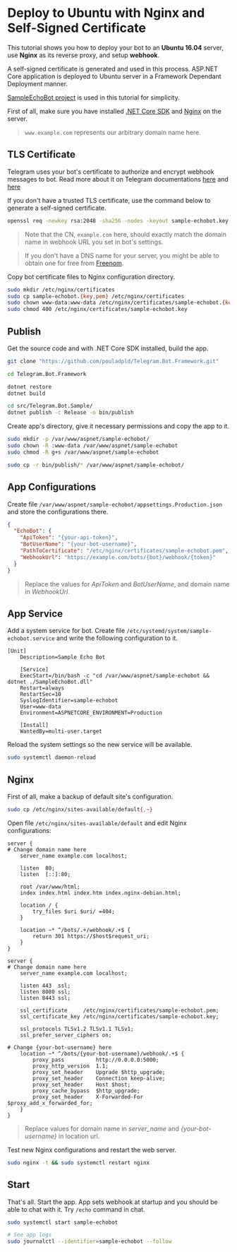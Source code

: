# Deploy to Ubuntu with Nginx and Self-Signed Certificate

This tutorial shows you how to deploy your bot to an **Ubuntu 16.04** server, use **Nginx** as its reverse proxy,
and setup **webhook**.

A self-signed certificate is generated and used in this process. ASP.NET Core application
is deployed to Ubuntu server in a Framework Dependant Deployment manner.

[SampleEchoBot project](../../../sample/SampleEchoBot/) is used in this tutorial for simplicity.

First of all, make sure you have installed [.NET Core SDK](https://www.microsoft.com/net/core#linuxubuntu) and
[Nginx](https://help.ubuntu.com/community/Nginx) on the server.

> `www.example.com` represents our arbitrary domain name here.

## TLS Certificate

Telegram uses your bot's certificate to authorize and encrypt webhook messages to bot. Read more about it on
Telegram documentations [here](https://core.telegram.org/bots/api#setwebhook) and [here](https://core.telegram.org/bots/self-signed)

If you don't have a trusted TLS certificate, use the command below to generate a self-signed certificate.

```bash
openssl req -newkey rsa:2048 -sha256 -nodes -keyout sample-echobot.key -x509 -days 365 -out sample-echobot.pem -subj "/C=CA/ST=Ontario/L=Toronto/O=Telegram Bot Framework Organization/CN=example.com"
```

> Note that the CN, `example.com` here, should exactly match the domain name in webhook URL you set
in bot's settings.

> If you don't have a DNS name for your server, you might be able to obtain one for free from [Freenom](https://www.freenom.com).

Copy bot certificate files to Nginx configuration directory.

```bash
sudo mkdir /etc/nginx/certificates
sudo cp sample-echobot.{key,pem} /etc/nginx/certificates
sudo chown www-data:www-data /etc/nginx/certificates/sample-echobot.{key,pem}
sudo chmod 400 /etc/nginx/certificates/sample-echobot.key
```

## Publish

Get the source code and with .NET Core SDK installed, build the app.

```bash
git clone "https://github.com/pouladpld/Telegram.Bot.Framework.git"

cd Telegram.Bot.Framework

dotnet restore
dotnet build

cd src/Telegram.Bot.Sample/
dotnet publish -c Release -o bin/publish
```

Create app's directory, give it necessary permissions and copy the app to it.

```bash
sudo mkdir -p /var/www/aspnet/sample-echobot/
sudo chown -R :www-data /var/www/aspnet/sample-echobot
sudo chmod -R g+s /var/www/aspnet/sample-echobot

sudo cp -r bin/publish/* /var/www/aspnet/sample-echobot/
```

## App Configurations

Create file `/var/www/aspnet/sample-echobot/appsettings.Production.json`
and store the configurations there.

```json
{
  "EchoBot": {
    "ApiToken": "{your-api-token}",
    "BotUserName": "{your-bot-username}",
    "PathToCertificate": "/etc/nginx/certificates/sample-echobot.pem",
    "WebhookUrl": "https://example.com/bots/{bot}/webhook/{token}"
  }
}
```

> Replace the values for _ApiToken_ and _BotUserName_, and domain name in _WebhookUrl_.

## App Service

Add a system service for bot. Create file `/etc/systemd/system/sample-echobot.service` and
write the following configuration to it.

```text
[Unit]
    Description=Sample Echo Bot

    [Service]
    ExecStart=/bin/bash -c "cd /var/www/aspnet/sample-echobot && dotnet ./SampleEchoBot.dll"
    Restart=always
    RestartSec=10
    SyslogIdentifier=sample-echobot
    User=www-data
    Environment=ASPNETCORE_ENVIRONMENT=Production

    [Install]
    WantedBy=multi-user.target
```

Reload the system settings so the new service will be available.

```bash
sudo systemctl daemon-reload
```

## Nginx

First of all, make a backup of default site's configuration.

```bash
sudo cp /etc/nginx/sites-available/default{,~}
```

Open file `/etc/nginx/sites-available/default` and edit Nginx configurations:

```nginx
server {
# Change domain name here
    server_name example.com localhost;

    listen  80;
    listen  [::]:80;

    root /var/www/html;
    index index.html index.htm index.nginx-debian.html;

    location / {
        try_files $uri $uri/ =404;
    }

    location ~* ^/bots/.+/webhook/.+$ {
        return 301 https://$host$request_uri;
    }
}

server {
# Change domain name here
    server_name example.com localhost;

    listen 443  ssl;
    listen 8080 ssl;
    listen 8443 ssl;

    ssl_certificate     /etc/nginx/certificates/sample-echobot.pem;
    ssl_certificate_key /etc/nginx/certificates/sample-echobot.key;

    ssl_protocols TLSv1.2 TLSv1.1 TLSv1;
    ssl_prefer_server_ciphers on;

# Change {your-bot-username} here
    location ~* ^/bots/{your-bot-username}/webhook/.+$ {
        proxy_pass          http://0.0.0.0:5000;
        proxy_http_version  1.1;
        proxy_set_header    Upgrade $http_upgrade;
        proxy_set_header    Connection keep-alive;
        proxy_set_header    Host $host;
        proxy_cache_bypass  $http_upgrade;
        proxy_set_header    X-Forwarded-For $proxy_add_x_forwarded_for;
    }
}
```

> Replace values for domain name in _server_name_ and _{your-bot-username}_ in location url.

Test new Nginx configurations and restart the web server.

```bash
sudo nginx -t && sudo systemctl restart nginx
```

## Start

That's all. Start the app. App sets webhook at startup and you should be able to chat with it.
Try `/echo` command in chat.

```bash
sudo systemctl start sample-echobot

# See app logs
sudo journalctl --identifier=sample-echobot --follow
```
